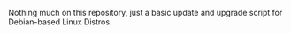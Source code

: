 Nothing much on this repository, just a basic update and upgrade script for Debian-based Linux Distros.
